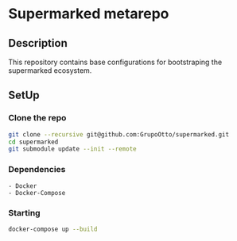 # Supermarked metarepo

## Description

This repository contains base configurations for bootstraping the supermarked ecosystem.

## SetUp

### Clone the repo
```bash
git clone --recursive git@github.com:GrupoOtto/supermarked.git
cd supermarked
git submodule update --init --remote
```

### Dependencies

    - Docker
    - Docker-Compose

### Starting

```bash
docker-compose up --build
```